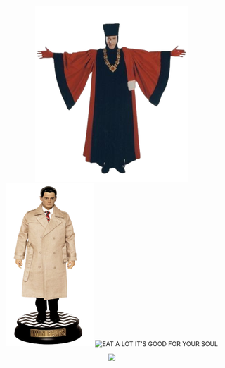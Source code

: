 <p align="center">
 <source media="(prefers-color-scheme: dark)" srcset="q.png">
 <source media="(prefers-color-scheme: light)" srcset="dale.png" width="200" height="370">
  <img alt="LAUGH A LOT WITH FRIENDS HOPE IT NEVER ENDS" src="q.png">
 <img alt="SMILE AND GRIT YOUR TEETH AND DON'T THROW A FIT" src="dale.png" width="200" height="370">
  <source media="(prefers-color-scheme: light)" srcset="laios" width="200" height="370">
 <img alt="EAT A LOT IT'S GOOD FOR YOUR SOUL" src="laios" width="200" height="370">
</p>
<p align="center"> <img src="https://komarev.com/ghpvc/?username=dictioneighry&label=Horses...%20&color=B7A77B&style=flat"  </p>
